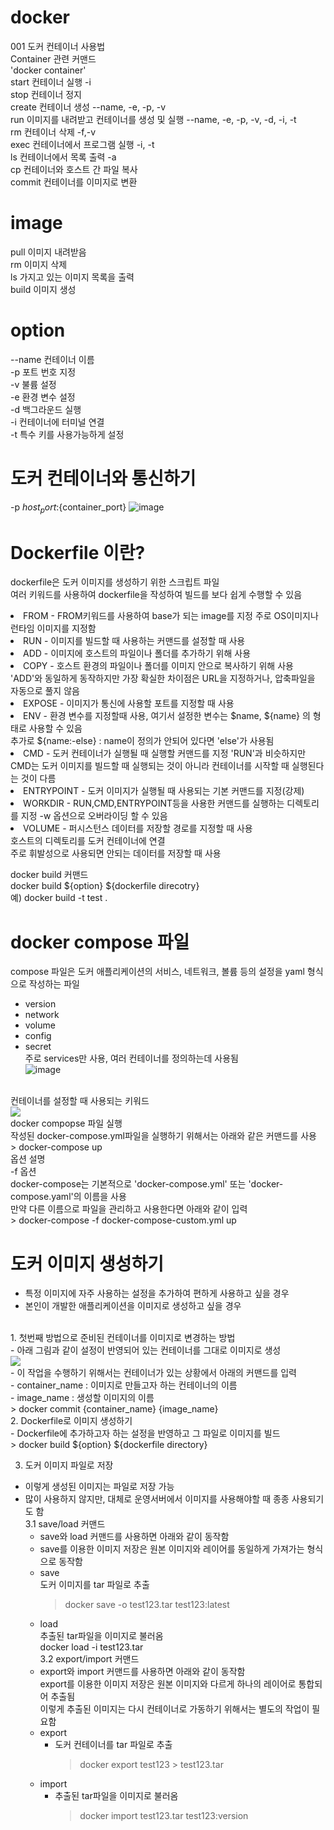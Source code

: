 # docker
001 도커 컨테이너 사용법<br>
Container 관련 커맨드<br>
'docker container'<br>
start  컨테이너 실행   -i<br>
stop   컨테이너 정지<br>
create 컨테이너 생성   --name, -e, -p, -v<br>
run    이미지를 내려받고 컨테이너를 생성 및 실행    --name, -e, -p, -v, -d, -i, -t<br>
rm     컨테이너 삭제  -f,-v<br>
exec   컨테이너에서 프로그램 실행   -i, -t<br>
ls     컨테이너에서 목록 출력    -a<br>
cp     컨테이너와 호스트 간 파일 복사<br>
commit 컨테이너를 이미지로 변환<br>
# image
pull 이미지 내려받음<br>
rm 이미지 삭제<br>
ls 가지고 있는 이미지 목록을 출력<br>
build 이미지 생성<br>
# option
--name  컨테이너 이름<br>
-p 포트 번호 지정<br>
-v 불륨 설정<br>
-e 환경 변수 설정<br>
-d 백그라운드 실행<br>
-i 컨테이너에 터미널 연결<br>
-t 특수 키를 사용가능하게 설정<br>

# 도커 컨테이너와 통신하기
-p ${host_port}:${container_port}
![image](https://github.com/TeackjinLee/docker/assets/85720454/3c8bcec5-ffec-44c2-a96c-ac7a2dd92e2a)

# Dockerfile 이란?
dockerfile은 도커 이미지를 생성하기 위한 스크립트 파일<br>
여러 키워드를 사용하여 dockerfile을 작성하여 빌드를 보다 쉽게 수행할 수 있음<br>

<li>FROM   - FROM키워드를 사용하여 base가 되는 image를 지정 주로 OS이미지나 런타임 이미지를 지정함</li>
<li>RUN    - 이미지를 빌드할 때 사용하는 커맨드를 설정할 때 사용</li>
<li>ADD    - 이미지에 호스트의 파일이나 폴더를 추가하기 위해 사용</li>
<li>COPY   - 호스트 환경의 파일이나 폴더를 이미지 안으로 복사하기 위해 사용 'ADD'와 동일하게 동작하지만 가장 확실한 차이점은 URL을 지정하거나, 압축파일을 자동으로 풀지 않음</li>
<li>EXPOSE - 이미지가 통신에 사용할 포트를 지정할 때 사용</li>
<li>ENV    - 환경 변수를 지정할때 사용, 여기서 설정한 변수는 $name, ${name} 의 형태로 사용할 수 있음<br>
              추가로 ${name:-else} : name이 정의가 안되어 있다면 'else'가 사용됨</li>
<li>CMD    - 도커 컨테이너가 실행될 때 실행할 커맨드를 지정 'RUN'과 비슷하지만 CMD는 도커 이미지를 빌드할 때 실행되는 것이 아니라 컨테이너를 시작할 때 실행된다는 것이 다름</li>
<li>ENTRYPOINT - 도커 이미지가 실행될 때 사용되는 기본 커맨드를 지정(강제)</li>
<li>WORKDIR - RUN,CMD,ENTRYPOINT등을 사용한 커맨드를 실행하는 디렉토리를 지정 -w 옵션으로 오버라이딩 할 수 있음</li>
<li>VOLUME  - 퍼시스턴스 데이터를 저장할 경로를 지정할 때 사용<br>
              호스트의 디렉토리를 도커 컨테이너에 연결<br>
              주로 휘발성으로 사용되면 안되는 데이터를 저장할 때 사용</li>

docker build 커맨드<br>
docker build ${option} ${dockerfile direcotry}<br>
예) docker build -t test .<br>

# docker compose 파일
compose 파일은 도커 애플리케이션의 서비스, 네트워크, 볼륨 등의 설정을 yaml 형식으로 작성하는 파일<br>
- version<br>
- network<br>
- volume<br>
- config<br>
- secret<br>
주로  services만 사용, 여러 컨테이너를 정의하는데 사용됨<br>
![image](https://github.com/TeackjinLee/docker/assets/85720454/3d0bf068-57d7-4292-a2e1-d97645b94f4d)
<br>
컨테이너를 설정할 때 사용되는 키워드<br>
<img src="https://github.com/TeackjinLee/docker/assets/85720454/4ac14bd3-99f5-4074-ac3d-86c8da8116d6"/>
<br>
docker compopse 파일 실행<br>
작성된 docker-compose.yml파일을 실행하기 위해서는 아래와 같은 커맨드를 사용<br>
> docker-compose up<br>
옵션 설명<br>
-f 옵션<br>
docker-compose는 기본적으로 'docker-compose.yml' 또는 'docker-compose.yaml'의 이름을 사용<br>
만약 다른 이름으로 파일을 관리하고 사용한다면 아래와 같이 입력<br>
> docker-compose -f docker-compose-custom.yml up<br>

# 도커 이미지 생성하기
- 특정 이미지에 자주 사용하는 설정을 추가하여 편하게 사용하고 싶을 경우<br>
- 본인이 개발한 애플리케이션을 이미지로 생성하고 싶을 경우<br>
<br>
1. 첫번째 방법으로 준비된 컨테이너를 이미지로 변경하는 방법<br>
  - 아래 그림과 같이 설정이 반영되어 있는 컨테이너를 그대로 이미지로 생성<br>
<img src="https://github.com/TeackjinLee/docker/assets/85720454/1d29d062-cc7b-479b-ab48-670b36d62480"><br>
  - 이 작업을 수행하기 위해서는 컨테이너가 있는 상황에서 아래의 커맨드를 입력<br>
  - container_name : 이미지로 만들고자 하는 컨테이너의 이름<br>
  - image_name : 생성할 이미지의 이름<br>
  > docker commit {container_name} {image_name}<br>
2. Dockerfile로 이미지 생성하기<br>
  - Dockerfile에 추가하고자 하는 설정을 반영하고 그 파일로 이미지를 빌드<br>
> docker build ${option} ${dockerfile directory}<br>

3. 도커 이미지 파일로 저장
  - 이렇게 생성된 이미지는 파일로 저장 가능<br>
  - 많이 사용하지 않지만, 대체로 운영서버에서 이미지를 사용해야할 때 종종 사용되기도 함<br>
  3.1 save/load 커맨드<br>
    - save와 load 커맨드를 사용하면 아래와 같이 동작함<br>
    - save를 이용한 이미지 저장은 원본 이미지와 레이어를 동일하게 가져가는 형식으로 동작함<br>
    - save<br>
      도커 이미지를 tar 파일로 추출<br>
      > docker save -o test123.tar test123:latest<br>
    - load<br>
      추출된 tar파일을 이미지로 불러옴<br>
      docker load -i test123.tar<br>
  3.2 export/import 커맨드<br>
    - export와 import 커맨드를 사용하면 아래와 같이 동작함<br>
      export를 이용한 이미지 저장은 원본 이미지와 다르게 하나의 레이어로 통합되어 추출됨<br>
      이렇게 추출된 이미지는 다시 컨테이너로 가동하기 위해서는 별도의 작업이 필요함<br>
    - export<br>
      - 도커 컨테이너를 tar 파일로 추출<br>
        > docker export test123 > test123.tar<br>
    - import<br>
      - 추출된 tar파일을 이미지로 불러옴<br>
        > docker import test123.tar test123:version


